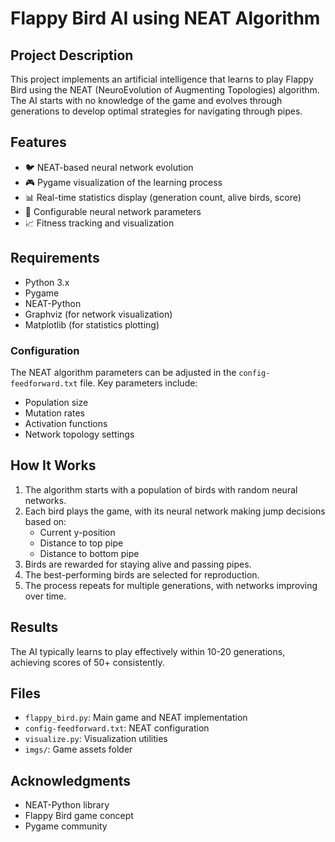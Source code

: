 # Flappy Bird AI using NEAT Algorithm

## Project Description
This project implements an artificial intelligence that learns to play Flappy Bird using the NEAT (NeuroEvolution of Augmenting Topologies) algorithm. The AI starts with no knowledge of the game and evolves through generations to develop optimal strategies for navigating through pipes.

## Features
- 🐦 NEAT-based neural network evolution
- 🎮 Pygame visualization of the learning process
- 📊 Real-time statistics display (generation count, alive birds, score)
- 🧠 Configurable neural network parameters
- 📈 Fitness tracking and visualization

## Requirements
- Python 3.x
- Pygame
- NEAT-Python
- Graphviz (for network visualization)
- Matplotlib (for statistics plotting)

### Configuration
The NEAT algorithm parameters can be adjusted in the `config-feedforward.txt` file. Key parameters include:
- Population size
- Mutation rates
- Activation functions
- Network topology settings

## How It Works
1. The algorithm starts with a population of birds with random neural networks.
2. Each bird plays the game, with its neural network making jump decisions based on:
   - Current y-position
   - Distance to top pipe
   - Distance to bottom pipe
3. Birds are rewarded for staying alive and passing pipes.
4. The best-performing birds are selected for reproduction.
5. The process repeats for multiple generations, with networks improving over time.

## Results
The AI typically learns to play effectively within 10-20 generations, achieving scores of 50+ consistently.

## Files
- `flappy_bird.py`: Main game and NEAT implementation
- `config-feedforward.txt`: NEAT configuration
- `visualize.py`: Visualization utilities
- `imgs/`: Game assets folder



## Acknowledgments
- NEAT-Python library
- Flappy Bird game concept
- Pygame community


